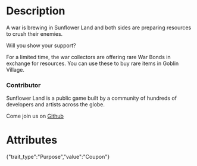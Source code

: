 # Description

A war is brewing in Sunflower Land and both sides are preparing resources to crush their enemies.

Will you show your support?

For a limited time, the war collectors are offering rare War Bonds in exchange for resources. You can use these to buy rare items in Goblin Village.

### Contributor

Sunflower Land is a public game built by a community of hundreds of developers and artists across the globe.

Come join us on [Github](https://github.com/sunflower-land/sunflower-land)

# Attributes

{"trait_type":"Purpose","value":"Coupon"}
